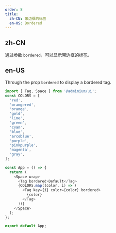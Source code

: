 ```yaml
---
order: 8
title:
  zh-CN: 带边框的标签
  en-US: Bordered
---
```


## zh-CN

通过参数 `bordered`，可以显示带边框的标签。

## en-US

Through the prop `bordered` to display a bordered tag.

```js
import { Tag, Space } from '@adminium/ui';
const COLORS = [
  'red',
  'orangered',
  'orange',
  'gold',
  'lime',
  'green',
  'cyan',
  'blue',
  'arcoblue',
  'purple',
  'pinkpurple',
  'magenta',
  'gray',
];

const App = () => {
  return (
    <Space wrap>
      <Tag bordered>Default</Tag>
      {COLORS.map((color, i) => (
        <Tag key={i} color={color} bordered>
          {color}
        </Tag>
      ))}
    </Space>
  );
};

export default App;
```
